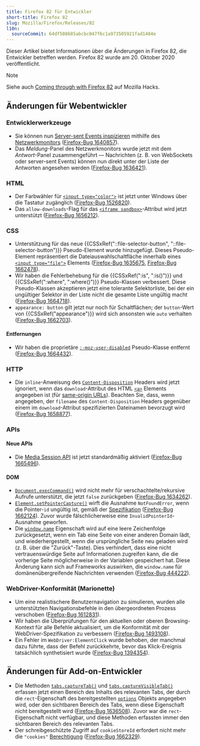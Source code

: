 ```yaml
---
title: Firefox 82 für Entwickler
short-title: Firefox 82
slug: Mozilla/Firefox/Releases/82
l10n:
  sourceCommit: 64df508685abcbc047f6c1a973505921fad1484e
---
```


Dieser Artikel bietet Informationen über die Änderungen in Firefox 82, die Entwickler betreffen werden. Firefox 82 wurde am 20. Oktober 2020 veröffentlicht.

> [!NOTE]
> Siehe auch [Coming through with Firefox 82](https://hacks.mozilla.org/2020/10/coming-through-with-firefox-82/) auf Mozilla Hacks.

## Änderungen für Webentwickler

### Entwicklerwerkzeuge

- Sie können nun [Server-sent Events inspizieren](https://firefox-source-docs.mozilla.org/devtools-user/network_monitor/inspecting_server-sent_events/index.html) mithilfe des [Netzwerkmonitors](https://firefox-source-docs.mozilla.org/devtools-user/network_monitor/index.html) ([Firefox-Bug 1640857](https://bugzil.la/1640857)).
- Das _Meldung_-Panel des Netzwerkmonitors wurde jetzt mit dem _Antwort_-Panel zusammengeführt — Nachrichten (z. B. von WebSockets oder server-sent Events) können nun direkt unter der Liste der Antworten angesehen werden ([Firefox-Bug 1636421](https://bugzil.la/1636421)).

### HTML

- Der Farbwähler für [`<input type="color">`](/de/docs/Web/HTML/Reference/Elements/input/color) ist jetzt unter Windows über die Tastatur zugänglich ([Firefox-Bug 1526820](https://bugzil.la/1526820)).
- Das `allow-downloads`-Flag für das [`<iframe sandbox>`](/de/docs/Web/HTML/Reference/Elements/iframe)-Attribut wird jetzt unterstützt ([Firefox-Bug 1656212](https://bugzil.la/1656212)).

### CSS

- Unterstützung für das neue {{CSSxRef("::file-selector-button", "::file-selector-button")}} Pseudo-Element wurde hinzugefügt. Dieses Pseudo-Element repräsentiert die Dateiauswahlschaltfläche innerhalb eines [`<input type="file">`](/de/docs/Web/HTML/Reference/Elements/input/file) Elements ([Firefox-Bug 1635675](https://bugzil.la/1635675), [Firefox-Bug 1662478](https://bugzil.la/1662478)).
- Wir haben die Fehlerbehebung für die {{CSSxRef(":is", ":is()")}} und {{CSSxRef(":where", ":where()")}} Pseudo-Klassen verbessert. Diese Pseudo-Klassen akzeptieren jetzt eine tolerante Selektorliste, bei der ein ungültiger Selektor in der Liste nicht die gesamte Liste ungültig macht ([Firefox-Bug 1664718](https://bugzil.la/1664718)).
- `appearance: button` gilt jetzt nur noch für Schaltflächen; der `button`-Wert von {{CSSxRef("appearance")}} wird sich ansonsten wie `auto` verhalten ([Firefox-Bug 1662703](https://bugzil.la/1662703)).

#### Entfernungen

- Wir haben die proprietäre [`:-moz-user-disabled`](/de/docs/Web/CSS/:-moz-user-disabled) Pseudo-Klasse entfernt ([Firefox-Bug 1664432](https://bugzil.la/1664432)).

### HTTP

- Die `inline`-Anweisung des [`Content-Disposition`](/de/docs/Web/HTTP/Reference/Headers/Content-Disposition) Headers wird jetzt ignoriert, wenn das `download`-Attribut des HTML [`<a>`](/de/docs/Web/HTML/Reference/Elements/a) Elements angegeben ist (für [same-origin URLs](/de/docs/Web/Security/Same-origin_policy)). Beachten Sie, dass, wenn angegeben, der `filename` des `Content-Disposition` Headers gegenüber einem im `download`-Attribut spezifizierten Dateinamen bevorzugt wird ([Firefox-Bug 1658877](https://bugzil.la/1658877)).

### APIs

#### Neue APIs

- Die [Media Session API](/de/docs/Web/API/Media_Session_API) ist jetzt standardmäßig aktiviert ([Firefox-Bug 1665496](https://bugzil.la/1665496)).

#### DOM

- [`Document.execCommand()`](/de/docs/Web/API/Document/execCommand) wird nicht mehr für verschachtelte/rekursive Aufrufe unterstützt, die jetzt `false` zurückgeben ([Firefox-Bug 1634262](https://bugzil.la/1634262)).
- [`Element.setPointerCapture()`](/de/docs/Web/API/Element/setPointerCapture) wirft die Ausnahme `NotFoundError`, wenn die Pointer-`id` ungültig ist, gemäß der [Spezifikation](https://w3c.github.io/pointerevents/#setting-pointer-capture) ([Firefox-Bug 1662124](https://bugzil.la/1662124)). Zuvor wurde fälschlicherweise eine `InvalidPointerId`-Ausnahme geworfen.
- Die [`window.name`](/de/docs/Web/API/Window/name) Eigenschaft wird auf eine leere Zeichenfolge zurückgesetzt, wenn ein Tab eine Seite von einer anderen Domain lädt, und wiederhergestellt, wenn die ursprüngliche Seite neu geladen wird (z. B. über die "Zurück"-Taste). Dies verhindert, dass eine nicht vertrauenswürdige Seite auf Informationen zugreifen kann, die die vorherige Seite möglicherweise in der Variablen gespeichert hat. Diese Änderung kann sich auf Frameworks auswirken, die `window.name` für domänenübergreifende Nachrichten verwenden ([Firefox-Bug 444222](https://bugzil.la/444222)).

### WebDriver-Konformität (Marionette)

- Um eine realistischere Benutzernavigation zu simulieren, wurden alle unterstützten Navigationsbefehle in den übergeordneten Prozess verschoben ([Firefox-Bug 1612831](https://bugzil.la/1612831)).
- Wir haben die Überprüfungen für den aktuellen oder oberen Browsing-Kontext für alle Befehle aktualisiert, um die Konformität mit der WebDriver-Spezifikation zu verbessern ([Firefox-Bug 1493108](https://bugzil.la/1493108)).
- Ein Fehler im `WebDriver:ElementClick` wurde behoben, der manchmal dazu führte, dass der Befehl zurückkehrte, bevor das Klick-Ereignis tatsächlich synthetisiert wurde ([Firefox-Bug 1394354](https://bugzil.la/1394354)).

## Änderungen für Add-on-Entwickler

- Die Methoden [`tabs.captureTab()`](/de/docs/Mozilla/Add-ons/WebExtensions/API/tabs/captureTab) und [`tabs.captureVisibleTab()`](/de/docs/Mozilla/Add-ons/WebExtensions/API/tabs/captureVisibleTab) erfassen jetzt einen Bereich des Inhalts des relevanten Tabs, der durch die `rect`-Eigenschaft des bereitgestellten [`options`](/de/docs/Mozilla/Add-ons/WebExtensions/API/extensionTypes/ImageDetails) Objekts angegeben wird, oder den sichtbaren Bereich des Tabs, wenn diese Eigenschaft nicht bereitgestellt wird ([Firefox-Bug 1636508](https://bugzil.la/1636508)). Zuvor war die `rect`-Eigenschaft nicht verfügbar, und diese Methoden erfassten immer den sichtbaren Bereich des relevanten Tabs.
- Der schreibgeschützte Zugriff auf `cookieStoreId` erfordert nicht mehr die `"cookies"` [Berechtigung](/de/docs/Mozilla/Add-ons/WebExtensions/manifest.json/permissions) ([Firefox-Bug 1662329](https://bugzil.la/1662329)).
